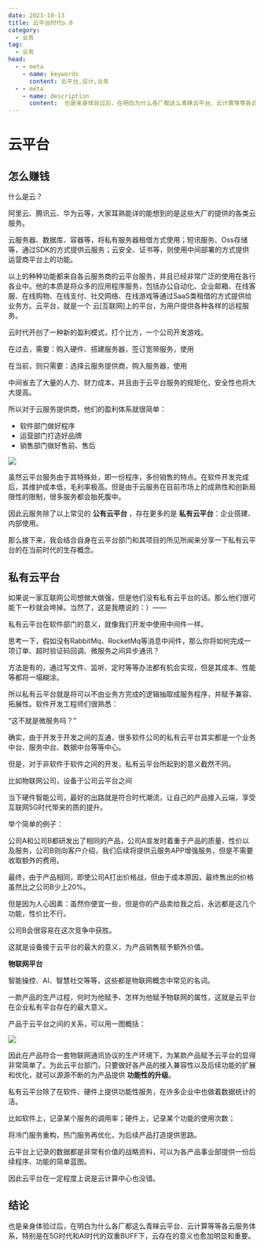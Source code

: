 ```yaml
---
date: 2023-10-13
title: 云平台时代o.0
category:
  - 业务
tag:
  - 业务
head:
  - - meta
    - name: keywords
      content: 云平台,设计,业务
  - - meta
    - name: description
      content:  也是亲身体验过后，在明白为什么各厂都这么青睐云平台、云计算等等各云服务体系，特别是在5G时代和AI时代的双重BUFF下，云存在的意义也愈加明显和重要。
---
```

# 云平台

## 怎么赚钱

什么是云？

阿里云、腾讯云、华为云等，大家耳熟能详的能想到的是这些大厂的提供的各类云服务。

云服务器、数据库、容器等，将私有服务器租借方式使用；短讯服务、Oss存储等，通过SDK的方式提供云服务；云安全、证书等，则使用中间部署的方式提供运营商平台上的功能。

以上的种种功能都来自各云服务商的云平台服务，并且已经非常广泛的使用在各行各业中。他的本质是将众多的应用程序服务，包括办公自动化、企业邮箱、在线客服、在线购物、在线支付、社交网络、在线游戏等通过SaaS类租借的方式提供给业务方。云平台，就是一个 云[互联网]上的平台，为用户提供各种各样的远程服务。

云时代开创了一种新的盈利模式，打个比方，一个公司开发游戏。

在过去，需要：购入硬件、搭建服务器，签订宽带服务，使用

在当前，则只需要：选择云服务提供商，购入服务器，使用

中间省去了大量的人力、财力成本，并且由于云平台服务的规矩化，安全性也将大大提高。

所以对于云服务提供商，他们的盈利体系就很简单：

- 软件部门做好程序
- 运营部门打造好品牌
- 销售部门做好售前、售后

![](https://leyunone-img.oss-cn-hangzhou.aliyuncs.com/image/2023-10-12/bcd5a890-4b4b-4af2-9b19-db888a285e5f.png)



虽然云平台服务由于其特殊处，即一份程序，多份销售的特点。在软件开发完成后，其维护成本低，毛利率极高。但是由于云服务在目前市场上的成熟性和创新局限性的限制，很多服务都会胎死腹中。

因此云服务除了以上常见的 **公有云平台** ，存在更多的是 **私有云平台**：企业搭建、内部使用。

那么接下来，我会结合自身在云平台部门和其项目的所见所闻来分享一下私有云平台的在当前时代的生存概念。

## 私有云平台

如果说一家互联网公司想做大做强，但是他们没有私有云平台的话。那么他们很可能下一秒就会垮掉。当然了，这是我瞎说的：）——

私有云平台在软件部门的意义，就像我们开发中使用中间件一样。

思考一下，假如没有RabbitMq、RocketMq等消息中间件，那么你将如何完成一项订单、超时验证码回调、微服务之间异步通讯？

方法是有的，通过写文件、监听、定时等等办法都有机会实现，但是其成本、性能等都将一塌糊涂。

所以私有云平台就是将可以不由业务方完成的逻辑抽取成服务程序，并赋予兼容、拓展性。软件开发工程师们很熟悉：

“这不就是微服务吗？”

确实，由于开发于开发之间的互通，很多软件公司的私有云平台其实都是一个业务中台、服务中台、数据中台等等中心。

但是，对于非软件于软件之间的开发，私有云平台所起到的意义截然不同。

比如物联网公司，设备于公司云平台之间

当下硬件智能公司，最好的出路就是符合时代潮流，让自己的产品接入云端，享受互联网5G时代带来的质的提升。

举个简单的例子：

公司A和公司B都研发出了相同的产品，公司A宣发时着重于产品的质量、性价以及服务，公司B则向客户介绍，我们后续将提供云服务APP增强服务，但是不需要收取额外的费用。

最终，由于产品相同，即使公司A打出价格战，但由于成本原因，最终售出的价格虽然比之公司B少上20%。

但是因为人心因素：虽然你便宜一些，但是你的产品卖给我之后，永远都是这几个功能，性价比不行。

公司B会很容易在这次竞争中获胜。

这就是设备接于云平台的最大的意义，为产品销售赋予额外价值。

**物联网平台**

智能操控、AI、智慧社交等等，这些都是物联网概念中常见的名词。

一款产品的生产过程，何时为他赋予、怎样为他赋予物联网的属性，这就是云平台在企业私有平台存在的最大意义。

产品于云平台之间的关系，可以用一图概括：

![](https://leyunone-img.oss-cn-hangzhou.aliyuncs.com/image/2023-10-13/23e4552e-9fd1-46fe-b73b-1fddbee6ad98.png)

因此在产品符合一套物联网通讯协议的生产环境下，为某款产品赋予云平台的显得非常简单了。为此云平台部门，只要做好各产品的接入兼容性以及后续功能的扩展和优化，就可以源源不断的为产品提供 **功能性的升级**。

私有云平台除了在软件、硬件上提供功能性服务，在许多企业中也做着数据统计的活。

比如软件上，记录某个服务的调用率；硬件上，记录某个功能的使用次数；

将冷门服务重构，热门服务再优化，为后续产品打造提供思路。

云平台上记录的数据都是非常有价值的战略资料，可以为各产品事业部提供一份后续程序、功能的简单蓝图。

因此云平台在一定程度上说是云计算中心也没错。

## 结论

也是亲身体验过后，在明白为什么各厂都这么青睐云平台、云计算等等各云服务体系，特别是在5G时代和AI时代的双重BUFF下，云存在的意义也愈加明显和重要。